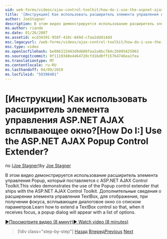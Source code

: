 ```yaml
---
uid: web-forms/videos/ajax-control-toolkit/how-do-i-use-the-aspnet-ajax-popup-control-extender
title: '[Инструкции] Как использовать расширитель элемента управления ASP.NET AJAX всплывающее окно? | Документы Майкрософт'
author: JoeStagner
description: В этом видео демонстрируется использование расширитель элемента управления Popup, который поставляется с ASP.NET AJAX Control Toolkit. Дополнительные сведения о расширении элемента управления TextBox, чтобы...
ms.author: riande
ms.date: 01/26/2007
ms.assetid: ecd34391-958f-410c-849d-cfaa2dd414dd
msc.legacyurl: /web-forms/videos/ajax-control-toolkit/how-do-i-use-the-aspnet-ajax-popup-control-extender
msc.type: video
ms.openlocfilehash: be086315943d9d680faa2a8bc784c2b995425903
ms.sourcegitcommit: 0f1119340e4464720cfd16d0ff15764746ea1fea
ms.translationtype: MT
ms.contentlocale: ru-RU
ms.lasthandoff: 04/09/2019
ms.locfileid: "59398401"
---
```

# <a name="how-do-i-use-the-aspnet-ajax-popup-control-extender"></a><span data-ttu-id="113db-105">[Инструкции] Как использовать расширитель элемента управления ASP.NET AJAX всплывающее окно?</span><span class="sxs-lookup"><span data-stu-id="113db-105">[How Do I:] Use the ASP.NET AJAX Popup Control Extender?</span></span>

<span data-ttu-id="113db-106">по [(Joe Stagner)](https://github.com/JoeStagner)</span><span class="sxs-lookup"><span data-stu-id="113db-106">by [Joe Stagner](https://github.com/JoeStagner)</span></span>

<span data-ttu-id="113db-107">В этом видео демонстрируется использование расширитель элемента управления Popup, который поставляется с ASP.NET AJAX Control Toolkit.</span><span class="sxs-lookup"><span data-stu-id="113db-107">This video demonstrates the use of the Popup control extender that ships with the ASP.NET AJAX Control Toolkit.</span></span> <span data-ttu-id="113db-108">Дополнительные сведения о расширении элемента управления TextBox, для отображения, при получении фокуса, всплывающее диалоговое окно со списком параметров.</span><span class="sxs-lookup"><span data-stu-id="113db-108">Learn how to extend a TextBox control so that, when it receives focus, a popup dialog will appear with a list of options.</span></span>

[<span data-ttu-id="113db-109">&#9654;Просмотрите видео (8 минут)</span><span class="sxs-lookup"><span data-stu-id="113db-109">&#9654; Watch video (8 minutes)</span></span>](https://channel9.msdn.com/Blogs/ASP-NET-Site-Videos/how-do-i-use-the-aspnet-ajax-popup-control-extender)

> [!div class="step-by-step"]
> <span data-ttu-id="113db-110">[Назад](how-do-i-use-the-aspnet-ajax-textboxwatermark-control-extender.md)
> [Вперед](how-do-i-use-the-aspnet-ajax-modalpopup-extender-control.md)</span><span class="sxs-lookup"><span data-stu-id="113db-110">[Previous](how-do-i-use-the-aspnet-ajax-textboxwatermark-control-extender.md)
[Next](how-do-i-use-the-aspnet-ajax-modalpopup-extender-control.md)</span></span>
